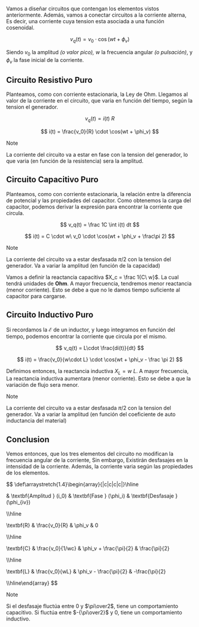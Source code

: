 Vamos a diseñar circuitos que contengan los elementos vistos anteriormente. Además, vamos a conectar circuitos a la corriente alterna, Es decir, una corriente cuya tension esta asociada a una función cosenoidal.

$$
v_q(t) = v_0 \cdot \cos(wt + \phi_v)
$$

Siendo $v_0$ la amplitud *(o valor pico),* $w$ la frecuencia angular *(o pulsación)*, y $\phi_v$ la fase inicial de la corriente.

## Circuito Resistivo Puro

Planteamos, como con corriente estacionaria, la Ley de Ohm. Llegamos al valor de la corriente en el circuito, que varia en función del tiempo, según la tension el generador.

$$
v_q(t) = i(t)\ R
$$

$$
i(t) = \frac{v_0}{R} \cdot \cos(wt + \phi_v)
$$

> [!note]
> La corriente del circuito va a estar en fase con la tension del generador, lo que varia (en función de la resistencia) sera la amplitud.

## Circuito Capacitivo Puro

Planteamos, como con corriente estacionaria, la relación entre la diferencia de potencial y las propiedades del capacitor. Como obtenemos la carga del capacitor, podemos derivar la expresión para encontrar la corriente que circula.

$$
v_q(t) = \frac 1C \int i(t) dt
$$

$$
i(t) = C \cdot w\ v_0  \cdot \cos(wt + \phi_v + \frac\pi 2)
$$

> [!note]
> La corriente del circuito va a estar desfasada $\pi/2$ con la tension del generador. Va a variar la amplitud (en función de la capacidad)

Vamos a definir la reactancia capacitiva $X_c = \frac 1{C\ w}$. La cual tendrá unidades de **Ohm**. A mayor frecuencia, tendremos menor reactancia (menor corriente). Esto se debe a que no le damos tiempo suficiente al capacitor para cargarse.

## Circuito Inductivo Puro

Si recordamos la $\mathcal E$ de un inductor, y luego integramos en función del tiempo, podemos encontrar la corriente que circula por el mismo.

$$
v_q(t) = L\cdot \frac{di(t)}{dt}
$$

$$
i(t) = \frac{v_0}{w\cdot L} \cdot \cos(wt + \phi_v - \frac \pi 2)
$$

Definimos entonces, la reactancia inductiva $X_L = w\ L$. A mayor frecuencia, La reactancia inductiva aumentara (menor corriente). Esto se debe a que la variación de flujo sera menor.

> [!note]
> La corriente del circuito va a estar desfasada $\pi/2$ con la tension del generador. Va a variar la amplitud (en función del coeficiente de auto inductancia del material)

## Conclusion

Vemos entonces, que los tres elementos del circuito no modifican la frecuencia angular de la corriente, Sin embargo, Existirán desfasajes en la intensidad de la corriente. Además, la corriente varia según las propiedades de los elementos.

$$
\def\arraystretch{1.4}\begin{array}{|c|c|c|c|}\hline

& \textbf{Amplitud } (i_0)  &
\textbf{Fase } (\phi_i) & \textbf{Desfasaje } (\phi_{iv})

\\\hline

\textbf{R} & 
\frac{v_0}{R} &
\phi_v &
0

\\\hline

\textbf{C} &
\frac{v_0}{1/wc} &
\phi_v + \frac{\pi}{2} &
\frac{\pi}{2}

\\\hline

\textbf{L} &
\frac{v_0}{wL} &
\phi_v - \frac{\pi}{2} &
-\frac{\pi}{2}

\\\hline\end{array}
$$

> [!note]
> Si el desfasaje fluctúa entre $0$ y $\pi\over2$, tiene un comportamiento capacitivo. Si fluctúa entre $-{\pi\over2}$ y $0$, tiene un comportamiento inductivo.
